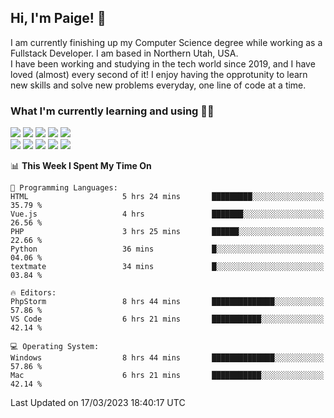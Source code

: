 ## Hi, I'm Paige! :vulcan_salute:

I am currently finishing up my Computer Science degree while working as a Fullstack Developer. I am based in Northern Utah, USA. \
I have been working and studying in the tech world since 2019, and I have loved (almost) every second of it! I enjoy having the opprotunity to learn new skills and solve new problems everyday, one line of code at a time.  

### What I'm currently learning and using :woman_technologist:
![](https://img.shields.io/badge/Laravel-FF2D20?style=for-the-badge&logo=laravel&logoColor=white) 
![](https://img.shields.io/badge/PHP-777BB4?style=for-the-badge&logo=php&logoColor=white)
![](https://img.shields.io/badge/Vue.js-35495E?style=for-the-badge&logo=vuedotjs&logoColor=4FC08D) 
![](https://img.shields.io/badge/MySQL-005C84?style=for-the-badge&logo=mysql&logoColor=white) 
![](https://img.shields.io/badge/Tailwind_CSS-38B2AC?style=for-the-badge&logo=tailwind-css&logoColor=white) \
![](https://img.shields.io/badge/Python-FFD43B?style=for-the-badge&logo=python&logoColor=blue)
![](https://img.shields.io/badge/Django-092E20?style=for-the-badge&logo=django&logoColor=green)
![](https://img.shields.io/badge/Kotlin-0095D5?&style=for-the-badge&logo=kotlin&logoColor=white)
![](https://img.shields.io/badge/Java-ED8B00?style=for-the-badge&logo=java&logoColor=white)
![](https://img.shields.io/badge/Haskell-5D4F85?style=for-the-badge&logo=haskell&logoColor=white) 

<!--START_SECTION:waka-->
📊 **This Week I Spent My Time On** 

```text
💬 Programming Languages: 
HTML                     5 hrs 24 mins       █████████░░░░░░░░░░░░░░░░   35.79 % 
Vue.js                   4 hrs               ███████░░░░░░░░░░░░░░░░░░   26.56 % 
PHP                      3 hrs 25 mins       ██████░░░░░░░░░░░░░░░░░░░   22.66 % 
Python                   36 mins             █░░░░░░░░░░░░░░░░░░░░░░░░   04.06 % 
textmate                 34 mins             █░░░░░░░░░░░░░░░░░░░░░░░░   03.84 % 

🔥 Editors: 
PhpStorm                 8 hrs 44 mins       ██████████████░░░░░░░░░░░   57.86 % 
VS Code                  6 hrs 21 mins       ███████████░░░░░░░░░░░░░░   42.14 % 

💻 Operating System: 
Windows                  8 hrs 44 mins       ██████████████░░░░░░░░░░░   57.86 % 
Mac                      6 hrs 21 mins       ███████████░░░░░░░░░░░░░░   42.14 % 
```


 Last Updated on 17/03/2023 18:40:17 UTC
<!--END_SECTION:waka-->
